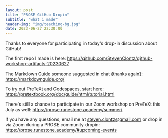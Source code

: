 ```yaml
---
layout: post
title: "PROSE GitHub Dropin"
subtitle: "what i made"
header-img: "img/teaching-bg.jpg"
date: 2023-06-27 22:30:00
---
```


Thanks to everyone for participating in today's drop-in discussion about GitHub!

The first repo I made is here: <https://github.com/StevenClontz/github-workshop-artifacts-20230627>

The Markdown Guide someone suggested in chat (thanks again): <https://markdownguide.org/>

To try out PreTeXt and Codespaces, start here: <https://pretextbook.org/doc/guide/html/tutorial.html>

There's still a chance to participate in our Zoom workshop on PreTeXt this July as well: <https://prose.runestone.academy/summer/>

If you have any questions, email me at <steven.clontz@gmail.com> or drop in via Zoom during
a PROSE community dropin: <https://prose.runestone.academy/#upcoming-events>


